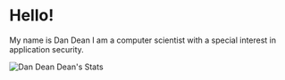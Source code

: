 # Hello!  

My name is Dan Dean I am a computer scientist with a special interest in application security. 

![Dan Dean Dean's Stats](https://github-readme-stats.vercel.app/api?username=dandeandean&show_icons=true&theme=gruvbox)

